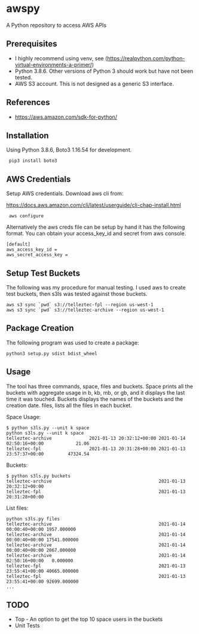 # awspy
A Python repository to access AWS APIs

## Prerequisites

* I highly recommend using venv, see (https://realpython.com/python-virtual-environments-a-primer/)
* Python 3.8.6. Other versions of Python 3 should work but have not been tested.
* AWS S3 account.  This is not designed as a generic S3 interface.

## References

* https://aws.amazon.com/sdk-for-python/

## Installation

Using Python 3.8.6, Boto3 1.16.54 for development.  

```
 pip3 install boto3
``` 

## AWS Credentials

Setup AWS credentials.  Download aws cli from:

https://docs.aws.amazon.com/cli/latest/userguide/cli-chap-install.html

```
 aws configure 
```
Alternatively the aws creds file can be setup by hand it has the following format. You can obtain your
access_key_id and secret from aws console. 

```
[default]
aws_access_key_id = 
aws_secret_access_key = 

```

## Setup Test Buckets

The following was my procedure for manual testing.  I used aws to create test buckets, then s3ls
was tested against those buckets.

```
aws s3 sync `pwd` s3://telleztec-fpl --region us-west-1
aws s3 sync `pwd` s3://telleztec-archive --region us-west-1
```
## Package Creation

The following program was used to create a package:

```
python3 setup.py sdist bdist_wheel 
```

## Usage

The tool has three commands,  space, files and buckets. Space prints all the buckets with aggregate
usage in b, kb, mb, or gb, and it displays the last time it was touched.  Buckets displays the names 
of the buckets and the creation date.  files, lists all the files in each bucket. 

Space Usage:
```
$ python s3ls.py --unit k space
python s3ls.py --unit k space
telleztec-archive              2021-01-13 20:32:12+00:00 2021-01-14 02:50:16+00:00            21.06
telleztec-fpl                  2021-01-13 20:31:28+00:00 2021-01-13 23:57:37+00:00         47324.54
```
Buckets:

```
$ python s3ls.py buckets
telleztec-archive                                        2021-01-13 20:32:12+00:00
telleztec-fpl                                            2021-01-13 20:31:28+00:00
```

List files:

```
python s3ls.py files
telleztec-archive                                        2021-01-14 00:00:40+00:00 1957.000000
telleztec-archive                                        2021-01-14 00:00:40+00:00 17541.000000
telleztec-archive                                        2021-01-14 00:00:40+00:00 2067.000000
telleztec-archive                                        2021-01-14 02:50:16+00:00   0.000000
telleztec-fpl                                            2021-01-13 23:55:41+00:00 40665.000000
telleztec-fpl                                            2021-01-13 23:55:41+00:00 92699.000000
...
```

## TODO

* Top - An option to get the top 10 space users in the buckets
* Unit Tests
